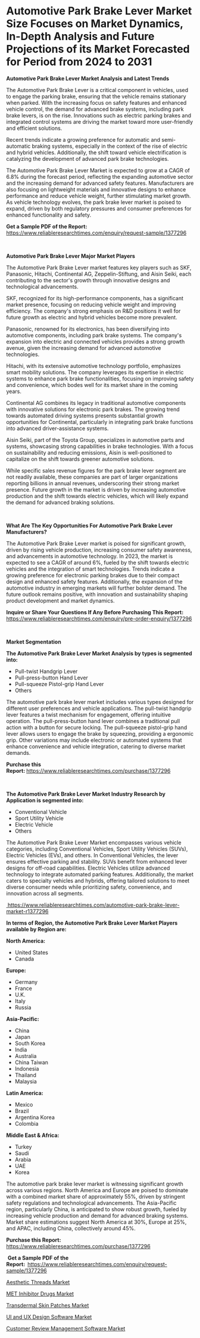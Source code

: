 <p><h1>Automotive Park Brake Lever Market Size Focuses on Market Dynamics, In-Depth Analysis and Future Projections of its Market Forecasted for Period from 2024 to 2031</h1></p><p><strong>Automotive Park Brake Lever Market Analysis and Latest Trends</strong></p>
<p><p>The Automotive Park Brake Lever is a critical component in vehicles, used to engage the parking brake, ensuring that the vehicle remains stationary when parked. With the increasing focus on safety features and enhanced vehicle control, the demand for advanced brake systems, including park brake levers, is on the rise. Innovations such as electric parking brakes and integrated control systems are driving the market toward more user-friendly and efficient solutions.</p><p>Recent trends indicate a growing preference for automatic and semi-automatic braking systems, especially in the context of the rise of electric and hybrid vehicles. Additionally, the shift toward vehicle electrification is catalyzing the development of advanced park brake technologies. </p><p>The Automotive Park Brake Lever Market is expected to grow at a CAGR of 6.8% during the forecast period, reflecting the expanding automotive sector and the increasing demand for advanced safety features. Manufacturers are also focusing on lightweight materials and innovative designs to enhance performance and reduce vehicle weight, further stimulating market growth. As vehicle technology evolves, the park brake lever market is poised to expand, driven by both regulatory pressures and consumer preferences for enhanced functionality and safety.</p></p>
<p><strong>Get a Sample PDF of the Report:&nbsp;</strong> <a href="https://www.reliableresearchtimes.com/enquiry/request-sample/1377296?utm_campaign=1471&utm_medium=2&utm_source=Github&utm_content=ia&utm_term=24102024&utm_id=automotive-park-brake-lever">https://www.reliableresearchtimes.com/enquiry/request-sample/1377296</a></p>
<p>&nbsp;</p>
<p><strong>Automotive Park Brake Lever Major Market Players</strong></p>
<p><p>The Automotive Park Brake Lever market features key players such as SKF, Panasonic, Hitachi, Continental AG, Zeppelin-Stiftung, and Aisin Seiki, each contributing to the sector's growth through innovative designs and technological advancements.</p><p>SKF, recognized for its high-performance components, has a significant market presence, focusing on reducing vehicle weight and improving efficiency. The company's strong emphasis on R&D positions it well for future growth as electric and hybrid vehicles become more prevalent.</p><p>Panasonic, renowned for its electronics, has been diversifying into automotive components, including park brake systems. The company's expansion into electric and connected vehicles provides a strong growth avenue, given the increasing demand for advanced automotive technologies.</p><p>Hitachi, with its extensive automotive technology portfolio, emphasizes smart mobility solutions. The company leverages its expertise in electric systems to enhance park brake functionalities, focusing on improving safety and convenience, which bodes well for its market share in the coming years.</p><p>Continental AG combines its legacy in traditional automotive components with innovative solutions for electronic park brakes. The growing trend towards automated driving systems presents substantial growth opportunities for Continental, particularly in integrating park brake functions into advanced driver-assistance systems.</p><p>Aisin Seiki, part of the Toyota Group, specializes in automotive parts and systems, showcasing strong capabilities in brake technologies. With a focus on sustainability and reducing emissions, Aisin is well-positioned to capitalize on the shift towards greener automotive solutions.</p><p>While specific sales revenue figures for the park brake lever segment are not readily available, these companies are part of larger organizations reporting billions in annual revenues, underscoring their strong market presence. Future growth in the market is driven by increasing automotive production and the shift towards electric vehicles, which will likely expand the demand for advanced braking solutions.</p></p>
<p>&nbsp;</p>
<p><strong>What Are The Key Opportunities For Automotive Park Brake Lever Manufacturers?</strong></p>
<p><p>The Automotive Park Brake Lever market is poised for significant growth, driven by rising vehicle production, increasing consumer safety awareness, and advancements in automotive technology. In 2023, the market is expected to see a CAGR of around 6%, fueled by the shift towards electric vehicles and the integration of smart technologies. Trends indicate a growing preference for electronic parking brakes due to their compact design and enhanced safety features. Additionally, the expansion of the automotive industry in emerging markets will further bolster demand. The future outlook remains positive, with innovation and sustainability shaping product development and market dynamics.</p></p>
<p><strong>Inquire or Share Your Questions If Any Before Purchasing This Report:</strong> <a href="https://www.reliableresearchtimes.com/enquiry/pre-order-enquiry/1377296?utm_campaign=1471&utm_medium=2&utm_source=Github&utm_content=ia&utm_term=24102024&utm_id=automotive-park-brake-lever">https://www.reliableresearchtimes.com/enquiry/pre-order-enquiry/1377296</a></p>
<p>&nbsp;</p>
<p><strong>Market Segmentation</strong></p>
<p><strong>The Automotive Park Brake Lever Market Analysis by types is segmented into:</strong></p>
<p><ul><li>Pull-twist Handgrip Lever</li><li>Pull-press-button Hand Lever</li><li>Pull-squeeze Pistol-grip Hand Lever</li><li>Others</li></ul></p>
<p><p>The automotive park brake lever market includes various types designed for different user preferences and vehicle applications. The pull-twist handgrip lever features a twist mechanism for engagement, offering intuitive operation. The pull-press-button hand lever combines a traditional pull action with a button for secure locking. The pull-squeeze pistol-grip hand lever allows users to engage the brake by squeezing, providing a ergonomic grip. Other variations may include electronic or automated systems that enhance convenience and vehicle integration, catering to diverse market demands.</p></p>
<p><strong>Purchase this Report:&nbsp;</strong><a href="https://www.reliableresearchtimes.com/purchase/1377296?utm_campaign=1471&utm_medium=2&utm_source=Github&utm_content=ia&utm_term=24102024&utm_id=automotive-park-brake-lever">https://www.reliableresearchtimes.com/purchase/1377296</a></p>
<p>&nbsp;</p>
<p><strong>The Automotive Park Brake Lever Market Industry Research by Application is segmented into:</strong></p>
<p><ul><li>Conventional Vehicle</li><li>Sport Utility Vehicle</li><li>Electric Vehicle</li><li>Others</li></ul></p>
<p><p>The Automotive Park Brake Lever Market encompasses various vehicle categories, including Conventional Vehicles, Sport Utility Vehicles (SUVs), Electric Vehicles (EVs), and others. In Conventional Vehicles, the lever ensures effective parking and stability. SUVs benefit from enhanced lever designs for off-road capabilities. Electric Vehicles utilize advanced technology to integrate automated parking features. Additionally, the market caters to specialty vehicles and hybrids, offering tailored solutions to meet diverse consumer needs while prioritizing safety, convenience, and innovation across all segments.</p></p>
<p><a href="https://www.reliableresearchtimes.com/automotive-park-brake-lever-market-r1377296?utm_campaign=1471&utm_medium=2&utm_source=Github&utm_content=ia&utm_term=24102024&utm_id=automotive-park-brake-lever">&nbsp;https://www.reliableresearchtimes.com/automotive-park-brake-lever-market-r1377296</a></p>
<p><strong>In terms of Region, the Automotive Park Brake Lever Market Players available by Region are:</strong></p>
<p>
    <p> <strong> North America: </strong>
        <ul>
            <li>United States</li>
            <li>Canada</li>
        </ul>
        </p> 
    <p> <strong> Europe: </strong>
        <ul>
            <li>Germany</li>
            <li>France</li>
            <li>U.K.</li>
            <li>Italy</li>
            <li>Russia</li>
        </ul>
        </p> 
    <p> <strong> Asia-Pacific: </strong>
        <ul>
            <li>China</li>
            <li>Japan</li>
            <li>South Korea</li>
            <li>India</li>
            <li>Australia</li>
            <li>China Taiwan</li>
            <li>Indonesia</li>
            <li>Thailand</li>
            <li>Malaysia</li>
        </ul>
        </p> 
    <p> <strong> Latin America: </strong>
        <ul>
            <li>Mexico</li>
            <li>Brazil</li>
            <li>Argentina Korea</li>
            <li>Colombia</li>
        </ul>
        </p> 
    <p> <strong> Middle East & Africa: </strong>
        <ul>
            <li>Turkey</li>
            <li>Saudi</li>
            <li>Arabia</li>
            <li>UAE</li>
            <li>Korea</li>
        </ul>
    </p>
    </p>
<p><p>The automotive park brake lever market is witnessing significant growth across various regions. North America and Europe are poised to dominate with a combined market share of approximately 55%, driven by stringent safety regulations and technological advancements. The Asia-Pacific region, particularly China, is anticipated to show robust growth, fueled by increasing vehicle production and demand for advanced braking systems. Market share estimations suggest North America at 30%, Europe at 25%, and APAC, including China, collectively around 45%.</p></p>
<p><strong>Purchase this Report: </strong><a href="https://www.reliableresearchtimes.com/purchase/1377296?utm_campaign=1471&utm_medium=2&utm_source=Github&utm_content=ia&utm_term=24102024&utm_id=automotive-park-brake-lever">https://www.reliableresearchtimes.com/purchase/1377296</a></p>
<p>&nbsp;<strong>Get a Sample PDF of the Report:&nbsp;&nbsp;</strong><a href="https://www.reliableresearchtimes.com/enquiry/request-sample/1377296?utm_campaign=1471&utm_medium=2&utm_source=Github&utm_content=ia&utm_term=24102024&utm_id=automotive-park-brake-lever">https://www.reliableresearchtimes.com/enquiry/request-sample/1377296</a></p>
<p><strong></strong></p>
<p><p><a href="https://www.linkedin.com/pulse/analyzing-global-aesthetic-threads-market-growth-prospects-gsufc?utm_campaign=1471&utm_medium=2&utm_source=Github&utm_content=ia&utm_term=24102024&utm_id=automotive-park-brake-lever">Aesthetic Threads Market</a></p><p><a href="https://www.linkedin.com/pulse/future-ready-strategic-insights-global-met-inhibitor-drugs-hsd3c?utm_campaign=1471&utm_medium=2&utm_source=Github&utm_content=ia&utm_term=24102024&utm_id=automotive-park-brake-lever">MET Inhibitor Drugs Market</a></p><p><a href="https://www.linkedin.com/pulse/transdermal-skin-patches-market-evolution-global-trends-regional-5ne1c?utm_campaign=1471&utm_medium=2&utm_source=Github&utm_content=ia&utm_term=24102024&utm_id=automotive-park-brake-lever">Transdermal Skin Patches Market</a></p><p><a href="https://www.linkedin.com/pulse/comprehensive-ui-ux-design-software-market-report-segmentation-msmte?utm_campaign=1471&utm_medium=2&utm_source=Github&utm_content=ia&utm_term=24102024&utm_id=automotive-park-brake-lever">UI and UX Design Software Market</a></p><p><a href="https://www.linkedin.com/pulse/customer-review-management-software-market-size-segmentation-3hfne?utm_campaign=1471&utm_medium=2&utm_source=Github&utm_content=ia&utm_term=24102024&utm_id=automotive-park-brake-lever">Customer Review Management Software Market</a></p></p>
